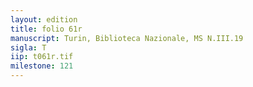 ```yaml
---
layout: edition
title: folio 61r
manuscript: Turin, Biblioteca Nazionale, MS N.III.19
sigla: T
iip: t061r.tif
milestone: 121
---
```

